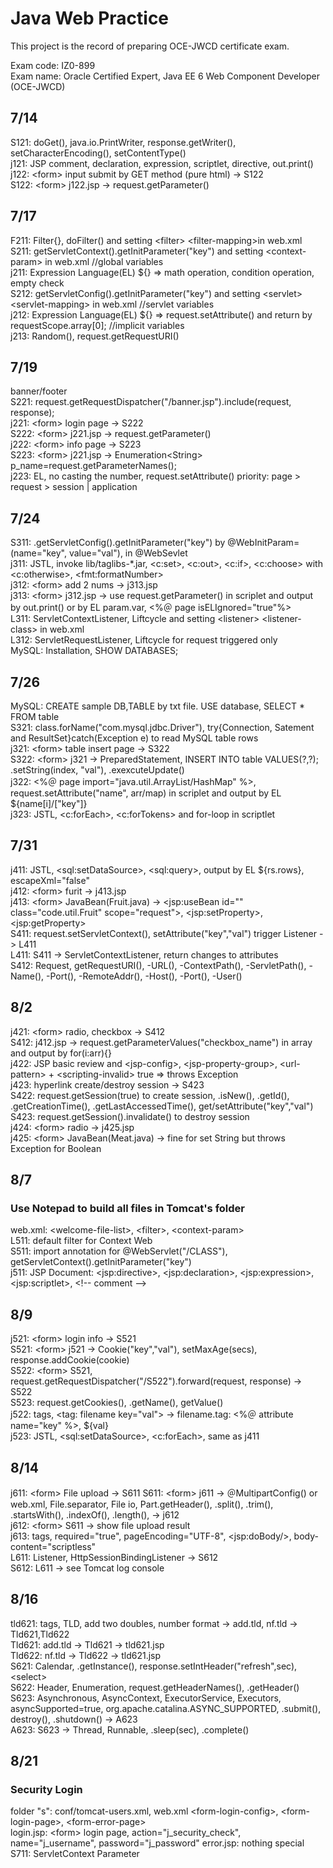 # Java Web Practice 
This project is the record of preparing OCE-JWCD certificate exam.

Exam code: IZ0-899  
Exam name: Oracle Certified Expert, Java EE 6 Web Component Developer (OCE-JWCD)  

## 7/14
S121: doGet(), java.io.PrintWriter, response.getWriter(), setCharacterEncoding(), setContentType()  
j121: JSP comment, declaration, expression, scriptlet, directive, out.print()  
j122: \<form> input submit by GET method (pure html) -> S122  
S122: \<form> j122.jsp -> request.getParameter()  

## 7/17
F211: Filter{}, doFilter() and setting \<filter> \<filter-mapping>in web.xml  
S211: getServletContext().getInitParameter("key") and setting \<context-param> in web.xml //global variables  
j211: Expression Language(EL) ${} => math operation, condition operation, empty check  
S212: getServletConfig().getInitParameter("key")  and setting \<servlet> \<servlet-mapping> in web.xml //servlet variables  
j212: Expression Language(EL) ${} => request.setAttribute() and return by requestScope.array[0]; //implicit variables  
j213: Random(), request.getRequestURI()  

## 7/19
banner/footer  
S221: request.getRequestDispatcher("/banner.jsp").include(request, response);  
j221: \<form> login page -> S222  
S222: \<form> j221.jsp -> request.getParameter()  
j222: \<form> info page -> S223  
S223: \<form> j221.jsp -> Enumeration\<String> p_name=request.getParameterNames();  
j223: EL, no casting the number, request.setAttribute() priority: page > request > session | application  

## 7/24
S311: .getServletConfig().getInitParameter("key") by  @WebInitParam=(name="key", value="val"), in @WebSevlet  
j311: JSTL, invoke lib/taglibs-*.jar, <c:set>, <c:out>, <c:if>, <c:choose> with <c:otherwise>, \<fmt:formatNumber>  
j312: \<form> add 2 nums -> j313.jsp  
j313: \<form> j312.jsp -> use request.getParameter() in scriplet and output by out.print() or by EL param.var, \<%＠ page isELIgnored="true"%>  
L311: ServletContextListener, Liftcycle and setting \<listener> \<listener-class> in web.xml  
L312: ServletRequestListener, Liftcycle for request triggered only  
MySQL: Installation, SHOW DATABASES;  

## 7/26
MySQL: CREATE sample DB,TABLE by txt file. USE database, SELECT * FROM table  
S321: class.forName("com.mysql.jdbc.Driver"), try{Connection, Satement and ResultSet}catch(Exception e) to read MySQL table rows  
j321: \<form> table insert page -> S322  
S322: \<form> j321 -> PreparedStatement, INSERT INTO table VALUES(?,?); .setString(index, "val"), .exexcuteUpdate()  
j322: \<%＠ page import="java.util.ArrayList/HashMap" %>, request.setAttribute("name", arr/map) in scriplet and output by EL ${name[i]/["key"]}  
j323: JSTL, <c:forEach>, <c:forTokens> and for-loop in scriptlet  

## 7/31
j411: JSTL, \<sql:setDataSource>, \<sql:query>, output by EL ${rs.rows}, escapeXml="false"  
j412: \<form> furit -> j413.jsp  
j413: \<form> JavaBean(Fruit.java) -> \<jsp:useBean id="" class="code.util.Fruit" scope="request">, \<jsp:setProperty>, \<jsp:getProperty>  
S411: request.setServletContext(), setAttribute("key","val") trigger Listener -> L411  
L411: S411 -> ServletContextListener, return changes to attributes  
S412: Request, getRequestURI(), -URL(), -ContextPath(), -ServletPath(), -Name(), -Port(), -RemoteAddr(), -Host(), -Port(), -User()  

## 8/2
j421: \<form> radio, checkbox -> S412  
S412: j412.jsp -> request.getParameterValues("checkbox_name") in array and output by for(i:arr){}  
j422: JSP basic review and \<jsp-config>, \<jsp-property-group>, \<url-pattern> + \<scripting-invalid> true => throws Exception  
j423: hyperlink create/destroy session -> S423  
S422: request.getSession(true) to create session, .isNew(), .getId(), .getCreationTime(), .getLastAccessedTime(), get/setAttribute("key","val")  
S423: request.getSession().invalidate() to destroy session  
j424: \<form> radio -> j425.jsp  
j425: \<form> JavaBean(Meat.java) -> fine for set String but throws Exception for Boolean  

## 8/7
### Use Notepad to build all files in Tomcat's folder  
web.xml: \<welcome-file-list>, \<filter>, \<context-param>  
L511: default filter for Context Web  
S511: import annotation for @WebServlet("/CLASS"), getServletContext().getInitParameter("key")  
j511: JSP Document: \<jsp:directive>, \<jsp:declaration>, \<jsp:expression>, \<jsp:scriptlet>, \<!-- comment -->

## 8/9
j521: \<form> login info -> S521  
S521: \<form> j521 -> Cookie("key","val"), setMaxAge(secs), response.addCookie(cookie)  
S522: \<form> S521, request.getRequestDispatcher("/S522").forward(request, response) -> S522  
S523: request.getCookies(), .getName(), getValue()  
j522: tags, \<tag: filename key="val"> -> filename.tag: \<%＠ attribute name="key" %>, ${val}  
j523: JSTL, \<sql:setDataSource>, \<c:forEach>, same as j411  

## 8/14
j611: \<form> File upload -> S611
S611: \<form> j611 -> ＠MultipartConfig() or web.xml, File.separator, File io, Part.getHeader(), .split(), .trim(), .startsWith(), .indexOf(), .length(), -> j612  
j612: \<form> S611 -> show file upload result  
j613: tags, required="true", pageEncoding="UTF-8", \<jsp:doBody/>, body-content="scriptless"  
L611: Listener, HttpSessionBindingListener -> S612  
S612: L611 -> see Tomcat log console  

## 8/16
tld621: tags, TLD, add two doubles, number format -> add.tld, nf.tld -> Tld621,Tld622  
Tld621: add.tld -> Tld621 -> tld621.jsp  
Tld622: nf.tld -> Tld622 -> tld621.jsp  
S621: Calendar, .getInstance(), response.setIntHeader("refresh",sec), \<select>  
S622: Header, Enumeration, request.getHeaderNames(), .getHeader()  
S623: Asynchronous, AsyncContext, ExecutorService, Executors, asyncSupported=true, org.apache.catalina.ASYNC_SUPPORTED, .submit(), destroy(), .shutdown() -> A623  
A623: S623 -> Thread, Runnable, .sleep(sec), .complete()  

## 8/21
### Security Login
folder "s": conf/tomcat-users.xml, web.xml  \<form-login-config>, \<form-login-page>, \<form-error-page>  
login.jsp: \<form> login page, action="j_security_check", name="j_username", password="j_password" 
error.jsp: nothing special  
S711: ServletContext Parameter  

